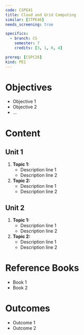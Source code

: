 ```yaml
---
code: CSPE41
title: Cloud and Grid Computing
similar: [ITPE46]
needs_screening: true

specifics:
  - branch: CS
    semester: 7
    credits: [3, 1, 0, 4]

prereq: [CSPC26]
kind: PE1
---
```


# Objectives

- Objective 1
- Objective 2
- ...

# Content

## Unit 1

1. **Topic 1:**
   - Description line 1
   - Description line 2
2. **Topic 2:**
   - Description line 1
   - Description line 2

## Unit 2

1. **Topic 1:**
   - Description line 1
   - Description line 2
2. **Topic 2:**
   - Description line 1
   - Description line 2

# Reference Books

- Book 1
- Book 2

# Outcomes

- Outcome 1
- Outcome 2
